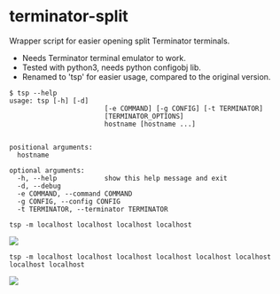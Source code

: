 # terminator-split
Wrapper script for easier opening split Terminator terminals.

- Needs Terminator terminal emulator to work.
- Tested with python3, needs python configobj lib.
- Renamed to 'tsp' for easier usage, compared to the original version.

```shell
$ tsp --help
usage: tsp [-h] [-d]
                        [-e COMMAND] [-g CONFIG] [-t TERMINATOR]
                        [TERMINATOR_OPTIONS]
                        hostname [hostname ...]


positional arguments:
  hostname

optional arguments:
  -h, --help            show this help message and exit
  -d, --debug
  -e COMMAND, --command COMMAND
  -g CONFIG, --config CONFIG
  -t TERMINATOR, --terminator TERMINATOR
```

```shell
tsp -m localhost localhost localhost localhost
```

![](https://github.com/sjas/terminator-split/blob/master/images/terminator-split-4.png?raw=true)

```shell
tsp -m localhost localhost localhost localhost localhost localhost localhost localhost
```

![](https://github.com/sjas/terminator-split/blob/master/images/terminator-split-8.png?raw=true)
